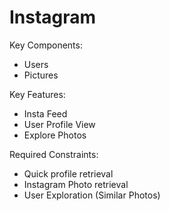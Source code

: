 # Instagram

Key Components:
* Users
* Pictures

Key Features:
* Insta Feed
* User Profile View
* Explore Photos

Required Constraints:
* Quick profile retrieval
* Instagram Photo retrieval
* User Exploration (Similar Photos)
